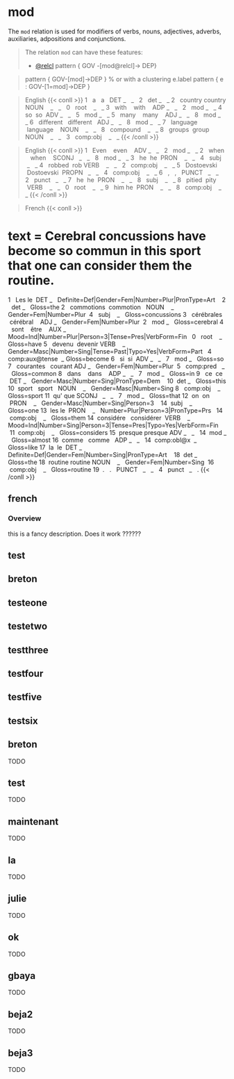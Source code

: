 # mod

The `mod` relation is used for modifiers of verbs, nouns, adjectives, adverbs, auxiliaries, adpositions and conjunctions.


> The relation `mod` can have these features:
> * [@relcl](../../Deep/relcl.md)
> pattern { GOV -[mod@relcl]-> DEP}


> pattern { GOV-[mod]->DEP }
> % or with a clustering e.label 
> pattern { e : GOV-[1=mod]->DEP }
  
> English
{{< conll >}}
1   a   a   DET _   _   2   det _   _
2   country country NOUN    _   _   0   root    _   _
3   with    with    ADP _   _   2   mod _   _
4   so  so  ADV _   _   5   mod _   _
5   many    many    ADJ _   _   8   mod _   _
6   different   different   ADJ _   _   8   mod _   _
7   language    language    NOUN    _   _   8   compound    _   _
8   groups  group   NOUN    _   _   3   comp:obj    _   _
{{< /conll >}}

  
> English
{{< conll >}}
1   Even    even    ADV _   _   2   mod _   _
2   when    when    SCONJ   _   _   8   mod _   _
3   he  he  PRON    _   _   4   subj    _   _
4   robbed  rob VERB    _   _   2   comp:obj    _   _
5   Dostoevski  Dostoevski  PROPN   _   _   4   comp:obj    _   _
6   ,   ,   PUNCT   _   _   2   punct   _   _
7   he  he  PRON    _   _   8   subj    _   _
8   pitied  pity    VERB    _   _   0   root    _   _
9   him he  PRON    _   _   8   comp:obj    _   _
{{< /conll >}}

> French
{{< conll >}}
# text = Cerebral concussions have become so commun in this sport that one can consider them the routine.
1   Les le  DET _   Definite=Def|Gender=Fem|Number=Plur|PronType=Art    2   det _   Gloss=the
2   commotions  commotion   NOUN    _   Gender=Fem|Number=Plur  4   subj    _   Gloss=concussions
3   cérébrales  cérébral    ADJ _   Gender=Fem|Number=Plur  2   mod _   Gloss=cerebral
4   sont    être    AUX _   Mood=Ind|Number=Plur|Person=3|Tense=Pres|VerbForm=Fin   0   root    _   Gloss=have
5   devenu  devenir VERB    _   Gender=Masc|Number=Sing|Tense=Past|Typo=Yes|VerbForm=Part   4   comp:aux@tense  _ Gloss=become
6   si  si  ADV _   _   7   mod _   Gloss=so
7   courantes   courant ADJ _   Gender=Fem|Number=Plur  5   comp:pred   _   Gloss=common
8   dans    dans    ADP _   _   7   mod _   Gloss=in
9   ce  ce  DET _   Gender=Masc|Number=Sing|PronType=Dem    10  det _   Gloss=this
10  sport   sport   NOUN    _   Gender=Masc|Number=Sing 8   comp:obj    _   Gloss=sport
11  qu' que SCONJ   _   _   7   mod _   Gloss=that
12  on  on  PRON    _   Gender=Masc|Number=Sing|Person=3    14  subj    _   Gloss=one
13  les le  PRON    _   Number=Plur|Person=3|PronType=Prs   14  comp:obj    _   Gloss=them
14  considére   considérer  VERB    _   Mood=Ind|Number=Sing|Person=3|Tense=Pres|Typo=Yes|VerbForm=Fin  11  comp:obj    _   Gloss=considers
15  presque presque ADV _   _   14  mod _   Gloss=almost
16  comme   comme   ADP _   _   14  comp:obl@x  _   Gloss=like
17  la  le  DET _   Definite=Def|Gender=Fem|Number=Sing|PronType=Art    18  det _   Gloss=the
18  routine routine NOUN    _   Gender=Fem|Number=Sing  16  comp:obj    _   Gloss=routine
19  .   .   PUNCT   _   _   4   punct   _   .
{{< /conll >}}


## french

### Overview

 this is a fancy description. Does it work ??????



## test 



## breton 



## testeone 



## testetwo 



## testthree 



## testfour 



## testfive 



## testsix 



## breton

 TODO 


## test

 TODO 


## maintenant

 TODO 


## la

 TODO 


## julie

TODO 



## ok

TODO 



## gbaya

TODO 



## beja2

TODO 



## beja3

TODO 

